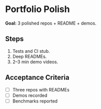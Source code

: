 # Portfolio Polish
**Goal:** 3 polished repos + README + demos.

## Steps
1. Tests and CI stub.
2. Deep READMEs.
3. 2–3 min demo videos.

## Acceptance Criteria
- [ ] Three repos with READMEs
- [ ] Demos recorded
- [ ] Benchmarks reported
